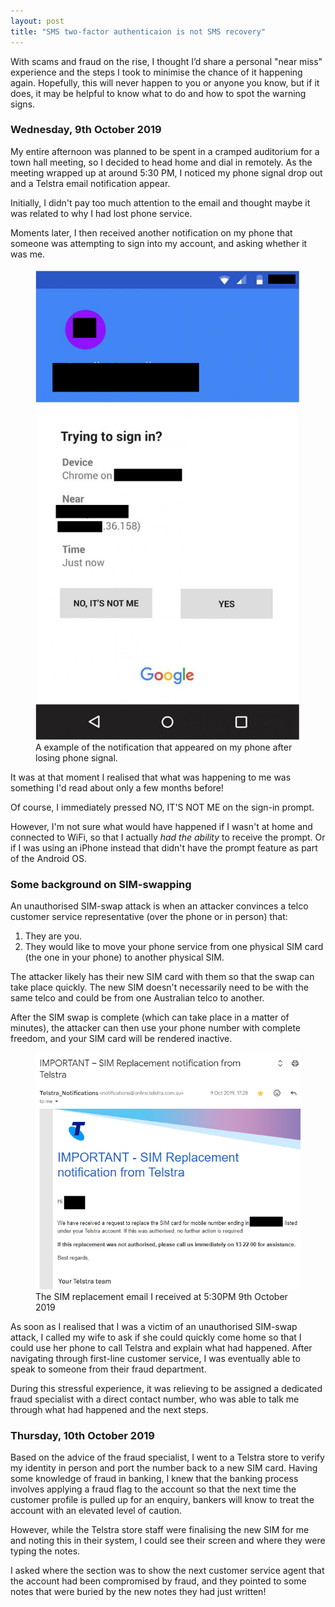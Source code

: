 ```yaml
---
layout: post
title: "SMS two-factor authenticaion is not SMS recovery"
---
```




With scams and fraud on the rise, I thought I’d share a personal "near miss" experience and the steps I took to minimise the chance of it happening again. Hopefully, this will never happen to you or anyone you know, but if it does, it may be helpful to know what to do and how to spot the warning signs.

### Wednesday, 9th October 2019
My entire afternoon was planned to be spent in a cramped auditorium for a town hall meeting, so I decided to head home and dial in remotely. As the meeting wrapped up at around 5:30 PM, I noticed my phone signal drop out and a Telstra email notification appear.

Initially, I didn't pay too much attention to the email and thought maybe it was related to why I had lost phone service.

Moments later, I then received another notification on my phone that someone was attempting to sign into my account, and asking whether it was me.

<figure>
  <img src="/assets/sim-swap/sign_in.png" alt="" loading="lazy">
  <figcaption>
    A example of the notification that appeared on my phone after losing phone signal.
  </figcaption>
</figure>

It was at that moment I realised that what was happening to me was something I'd read about only a few months before!

Of course, I immediately pressed NO, IT'S NOT ME on the sign-in prompt. 

However, I'm not sure what would have happened if I wasn't at home and connected to WiFi, so that I actually _had the ability_ to receive the prompt. Or if I was using an iPhone instead that didn't have the prompt feature as part of the Android OS.

### Some background on SIM-swapping
An unauthorised SIM-swap attack is when an attacker convinces a telco customer service representative (over the phone or in person) that:

1. They are you.
2. They would like to move your phone service from one physical SIM card (the one in your phone) to another physical SIM.

The attacker likely has their new SIM card with them so that the swap can take place quickly. The new SIM doesn't necessarily need to be with the same telco and could be from one Australian telco to another.

After the SIM swap is complete (which can take place in a matter of minutes), the attacker can then use your phone number with complete freedom, and your SIM card will be rendered inactive.

<figure>
  <img src="/assets/sim-swap/email.png" alt="" loading="lazy">
  <figcaption>
    The SIM replacement email I received at 5:30PM 9th October 2019
  </figcaption>
</figure>

As soon as I realised that I was a victim of an unauthorised SIM-swap attack, I called my wife to ask if she could quickly come home so that I could use her phone to call Telstra and explain what had happened. After navigating through first-line customer service, I was eventually able to speak to someone from their fraud department.

During this stressful experience, it was relieving to be assigned a dedicated fraud specialist with a direct contact number, who was able to talk me through what had happened and the next steps.

### Thursday, 10th October 2019
Based on the advice of the fraud specialist, I went to a Telstra store to verify my identity in person and port the number back to a new SIM card. Having some knowledge of fraud in banking, I knew that the banking process involves applying a fraud flag to the account so that the next time the customer profile is pulled up for an enquiry, bankers will know to treat the account with an elevated level of caution.

However, while the Telstra store staff were finalising the new SIM for me and noting this in their system, I could see their screen and where they were typing the notes.

I asked where the section was to show the next customer service agent that the account had been compromised by fraud, and they pointed to some notes that were buried by the new notes they had just written!




